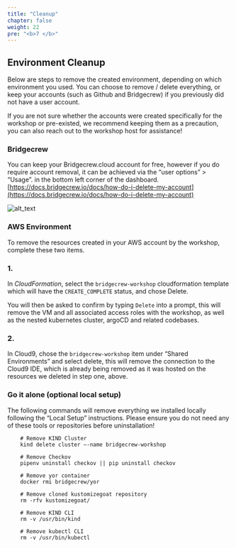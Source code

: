 ```yaml
---
title: "Cleanup"
chapter: false
weight: 22
pre: "<b>7 </b>"
---
```


## Environment Cleanup

Below are steps to remove the created environment, depending on which environment you used. You can choose to remove / delete everything, or keep your accounts (such as Github and Bridgecrew) if you previously did not have a user account.

If you are not sure whether the accounts were created specifically for the workshop or pre-existed, we recommend keeping them as a precaution, you can also reach out to the workshop host for assistance!


### Bridgecrew


You can keep your Bridgecrew.cloud account for free, however if you do require account removal, it can be achieved via the “user options” > “Usage”. in the bottom left corner of the dashboard. [https://docs.bridgecrew.io/docs/how-do-i-delete-my-account](https://docs.bridgecrew.io/docs/how-do-i-delete-my-account)

    
![alt_text](images/bcDeleteAccount.png "image_tooltip")
     
### AWS Environment 


To remove the resources created in your AWS account by the workshop, complete these two items.


### 1.

In *CloudFormation*, select the `bridgecrew-workshop` cloudformation template which will have the `CREATE_COMPLETE` status, and chose Delete.

You will then be asked to confirm by typing `Delete` into a prompt, this will remove the VM and all associated access roles with the workshop, as well as the nested kubernetes cluster, argoCD and related codebases.

### 2. 
In Cloud9, chose the `bridgecrew-workshop` item under “Shared Environments” and select delete, this will remove the connection to the Cloud9 IDE, which is already being removed as it was hosted on the resources we deleted in step one, above.	



### Go it alone (optional local setup)


The following commands will remove everything we installed locally following the “Local Setup” instructions. Please ensure you do not need any of these tools or repositories before uninstallation!

```
    # Remove KIND Cluster
    kind delete cluster –-name bridgecrew-workshop

    # Remove Checkov
    pipenv uninstall checkov || pip uninstall checkov

    # Remove yor container
    docker rmi bridgecrew/yor

    # Remove cloned kustomizegoat repository
    rm -rfv kustomizegoat/

    # Remove KIND CLI
    rm -v /usr/bin/kind

    # Remove kubectl CLI
    rm -v /usr/bin/kubectl
